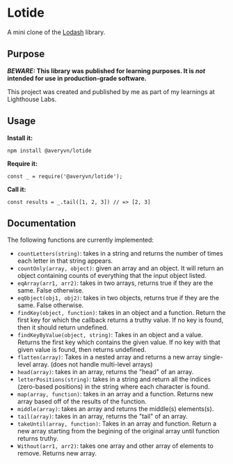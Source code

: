 # Lotide

A mini clone of the [Lodash](https://lodash.com) library.

## Purpose

**_BEWARE:_ This library was published for learning purposes. It is _not_ intended for use in production-grade software.**

This project was created and published by me as part of my learnings at Lighthouse Labs. 

## Usage

**Install it:**

`npm install @averyvn/lotide`

**Require it:**

`const _ = require('@averyvn/lotide');`

**Call it:**

`const results = _.tail([1, 2, 3]) // => [2, 3]`

## Documentation

The following functions are currently implemented:

* `countLetters(string)`: takes in a string and returns the number of times each letter in that string appears.
* `countOnly(array, object)`: given an array and an object. It will return an object containing counts of everything that the input object listed.
* `eqArray(arr1, arr2)`: takes in two arrays, returns true if they are the same. False otherwise.
* `eqObject(obj1, obj2)`: takes in two objects, returns true if they are the same. False otherwise.
* `findKey(object, function)`: takes in an object and a function. Return the first key for which the callback returns a truthy value. If no key is found, then it should return undefined.
* `findKeyByValue(object, string)`: Takes in an object and a value. Returns the first key which contains the given value. If no key with that given value is found, then returns undefined.
* `flatten(array)`: Takes in a nested array and returns a new array single-level array. (does not handle multi-level arrays)
* `head(array)`: takes in an array, returns the "head" of an array.
* `letterPositions(string)`: takes in a string  and return all the indices (zero-based positions) in the string where each character is found.
* `map(array, function)`: takes in an array and a function. Returns new array based off of the results of the function.
* `middle(array)`: takes an array and returns the middle(s) elements(s).
* `tail(array)`: takes in an array, returns the "tail" of an array.
* `takeUntil(array, function)`: Takes in an array and function. Return a new array starting from the begining of the original array until function returns truthy.
* `Without(arr1, arr2)`: takes one array and other array of elements to remove. Returns new array.

